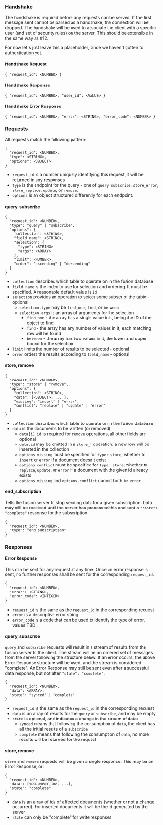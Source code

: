 ### Handshake
The handshake is required before any requests can be served.  If the first message sent cannot be parsed as a handshake, the connection will be dropped.  The handshake will be used to associate the client with a specific user (and set of security rules) on the server.  This should be extensible in the same way as #12.

For now let's just leave this a placeholder, since we haven't gotten to authentication yet.

#### Handshake Request
```
{ "request_id": <NUMBER> }
```

#### Handshake Response
```
{ "request_id": <NUMBER>, "user_id": <VALUE> }
```

#### Handshake Error Response
```
{ "request_id": <NUMBER>, "error": <STRING>, "error_code": <NUMBER> }
```

### Requests

All requests match the following pattern:
```
{
  "request_id": <NUMBER>,
  "type": <STRING>,
  "options": <OBJECT>
}
```
* `request_id` is a number uniquely identifying this request, it will be returned in any responses
* `type` is the endpoint for the query - one of `query`, `subscribe`, `store_error`, `store_replace`, `update`, or `remove`.
* `options` is an object structured differently for each endpoint.


#### query, subscribe

```
{
  "request_id": <NUMBER>,
  "type": "query" | "subscribe",
  "options": {
    "collection": <STRING>,
    "field_name": <STRING>,
    "selection": {
      "type": <STRING>,
      "args": <ARRAY>
    },
    "limit": <NUMBER>,
    "order": "ascending" | "descending"
  }
}
```
* `collection` describes which table to operate on in the fusion database
* `field_name` is the index to use for selection and ordering. It must be specified. A reasonable default value is `id`
* `selection` provides an operation to select some subset of the table - optional
  * `selection.type` may be `find_one`, `find`, or `between`
  * `selection.args` is an array of arguments for the selection
    * `find_one` - the array has a single value in it, being the ID of the object to find
    * `find` - the array has any number of values in it, each matching row will be found
    * `between` - the array has two values in it, the lower and upper bound for the selection
* `limit` limits the number of results to be selected - optional
* `order` orders the results according to `field_name` - optional

#### store, remove

```
{
  "request_id": <NUMBER>,
  "type": "store" | "remove",
  "options": {
    "collection": <STRING>,
    "data": [<OBJECT>, ... ],
    "missing": "insert" | "error",
    "conflict": "replace" | "update" | "error"
  }
}
```
* `collection` describes which table to operate on in the fusion database
* `data` is the documents to be written (or removed)
  * `data[i].id` is required for `remove` operations, all other fields are optional
  * `data.id` may be omitted in a `store_*` operation: a new row will be inserted in the collection
  * `options.missing` must be specified for `type: store`; whether to `insert` or `error` if a document doesn't exist
  * `options.conflict` must be specified for `type: store`; whether to `replace`, `update`, or `error` if a document with the given id already exists
  * `options.missing` and `options.conflict` cannot both be `error`

#### end_subscription
Tells the fusion server to stop sending data for a given subscription.  Data may still be received until the server has processed this and sent a `"state": "complete"` response for the subscription.
```
{
  "request_id": <NUMBER>,
  "type": "end_subscription"
}
```

### Responses

#### Error Response
This can be sent for any request at any time.  Once an error response is sent, no further responses shall be sent for the corresponding `request_id`.
```
{
  "request_id": <NUMBER>,
  "error": <STRING>,
  "error_code": <INTEGER>
}
```
* `request_id` is the same as the `request_id` in the corresponding request
* `error` is a descriptive error string
* `error_code` is a code that can be used to identify the type of error, values TBD

#### query, subscribe
`query` and `subscribe` requests will result in a stream of results from the fusion server to the client.  The stream will be an ordered set of messages from the server following the structure below.  If an error occurs, the above Error Response structure will be used, and the stream is considered "complete".  An Error Response may still be sent even after a successful data response, but not after `"state": "complete"`.
```
{
  "request_id": <NUMBER>,
  "data": <ARRAY>,
  "state": "synced" | "complete"
}
```
* `request_id` is the same as the `request_id` in the corresponding request
* `data` is an array of results for the `query` or `subscribe`, and may be empty
* `state` is optional, and indicates a change in the stream of data:
  * `synced` means that following the consumption of `data`, the client has all the initial results of a `subscribe`
  * `complete` means that following the consumption of `data`, no more results will be returned for the request

#### store, remove
`store` and `remove` requests will be given a single response.  This may be an Error Response, or:
```
{
  "request_id": <NUMBER>,
  "data": [<DOCUMENT_ID>, ...],
  "state": "complete"
}
```
* `data` is an array of ids of affected documents (whether or not a change occurred). For inserted documents it will be the id generated by the server
* `state` can only be "complete" for write responses
